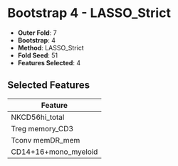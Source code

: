 # Bootstrap 4 - LASSO_Strict

- **Outer Fold**: 7
- **Bootstrap**: 4
- **Method**: LASSO_Strict
- **Fold Seed**: 51
- **Features Selected**: 4

## Selected Features

| Feature |
|---------|
| NKCD56hi_total |
| Treg memory_CD3 |
| Tconv memDR_mem |
| CD14+16+mono_myeloid |
